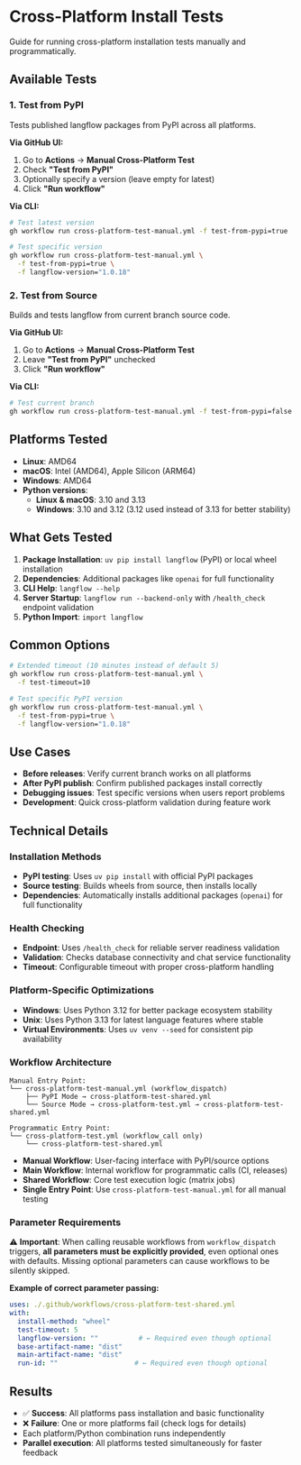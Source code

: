 # Cross-Platform Install Tests

Guide for running cross-platform installation tests manually and programmatically.

## Available Tests

### 1. Test from PyPI
Tests published langflow packages from PyPI across all platforms.

**Via GitHub UI:**
1. Go to **Actions** → **Manual Cross-Platform Test**
2. Check **"Test from PyPI"**
3. Optionally specify a version (leave empty for latest)
4. Click **"Run workflow"**

**Via CLI:**
```bash
# Test latest version
gh workflow run cross-platform-test-manual.yml -f test-from-pypi=true

# Test specific version
gh workflow run cross-platform-test-manual.yml \
  -f test-from-pypi=true \
  -f langflow-version="1.0.18"
```

### 2. Test from Source
Builds and tests langflow from current branch source code.

**Via GitHub UI:**
1. Go to **Actions** → **Manual Cross-Platform Test**
2. Leave **"Test from PyPI"** unchecked
3. Click **"Run workflow"**

**Via CLI:**
```bash
# Test current branch
gh workflow run cross-platform-test-manual.yml -f test-from-pypi=false
```

## Platforms Tested

- **Linux**: AMD64
- **macOS**: Intel (AMD64), Apple Silicon (ARM64)
- **Windows**: AMD64
- **Python versions**:
  - **Linux & macOS**: 3.10 and 3.13
  - **Windows**: 3.10 and 3.12 (3.12 used instead of 3.13 for better stability)

## What Gets Tested

1. **Package Installation**: `uv pip install langflow` (PyPI) or local wheel installation
2. **Dependencies**: Additional packages like `openai` for full functionality
3. **CLI Help**: `langflow --help`
4. **Server Startup**: `langflow run --backend-only` with `/health_check` endpoint validation
5. **Python Import**: `import langflow`

## Common Options

```bash
# Extended timeout (10 minutes instead of default 5)
gh workflow run cross-platform-test-manual.yml \
  -f test-timeout=10

# Test specific PyPI version
gh workflow run cross-platform-test-manual.yml \
  -f test-from-pypi=true \
  -f langflow-version="1.0.18"
```

## Use Cases

- **Before releases**: Verify current branch works on all platforms
- **After PyPI publish**: Confirm published packages install correctly
- **Debugging issues**: Test specific versions when users report problems
- **Development**: Quick cross-platform validation during feature work

## Technical Details

### Installation Methods
- **PyPI testing**: Uses `uv pip install` with official PyPI packages
- **Source testing**: Builds wheels from source, then installs locally
- **Dependencies**: Automatically installs additional packages (`openai`) for full functionality

### Health Checking
- **Endpoint**: Uses `/health_check` for reliable server readiness validation
- **Validation**: Checks database connectivity and chat service functionality
- **Timeout**: Configurable timeout with proper cross-platform handling

### Platform-Specific Optimizations
- **Windows**: Uses Python 3.12 for better package ecosystem stability
- **Unix**: Uses Python 3.13 for latest language features where stable
- **Virtual Environments**: Uses `uv venv --seed` for consistent pip availability

### Workflow Architecture

```
Manual Entry Point:
└── cross-platform-test-manual.yml (workflow_dispatch)
    ├── PyPI Mode → cross-platform-test-shared.yml
    └── Source Mode → cross-platform-test.yml → cross-platform-test-shared.yml

Programmatic Entry Point:
└── cross-platform-test.yml (workflow_call only)
    └── cross-platform-test-shared.yml
```

- **Manual Workflow**: User-facing interface with PyPI/source options
- **Main Workflow**: Internal workflow for programmatic calls (CI, releases)
- **Shared Workflow**: Core test execution logic (matrix jobs)
- **Single Entry Point**: Use `cross-platform-test-manual.yml` for all manual testing

### Parameter Requirements

⚠️ **Important**: When calling reusable workflows from `workflow_dispatch` triggers, **all parameters must be explicitly provided**, even optional ones with defaults. Missing optional parameters can cause workflows to be silently skipped.

**Example of correct parameter passing:**
```yaml
uses: ./.github/workflows/cross-platform-test-shared.yml
with:
  install-method: "wheel" 
  test-timeout: 5
  langflow-version: ""          # ← Required even though optional
  base-artifact-name: "dist"
  main-artifact-name: "dist"  
  run-id: ""                   # ← Required even though optional
```

## Results

- ✅ **Success**: All platforms pass installation and basic functionality
- ❌ **Failure**: One or more platforms fail (check logs for details)
- Each platform/Python combination runs independently
- **Parallel execution**: All platforms tested simultaneously for faster feedback